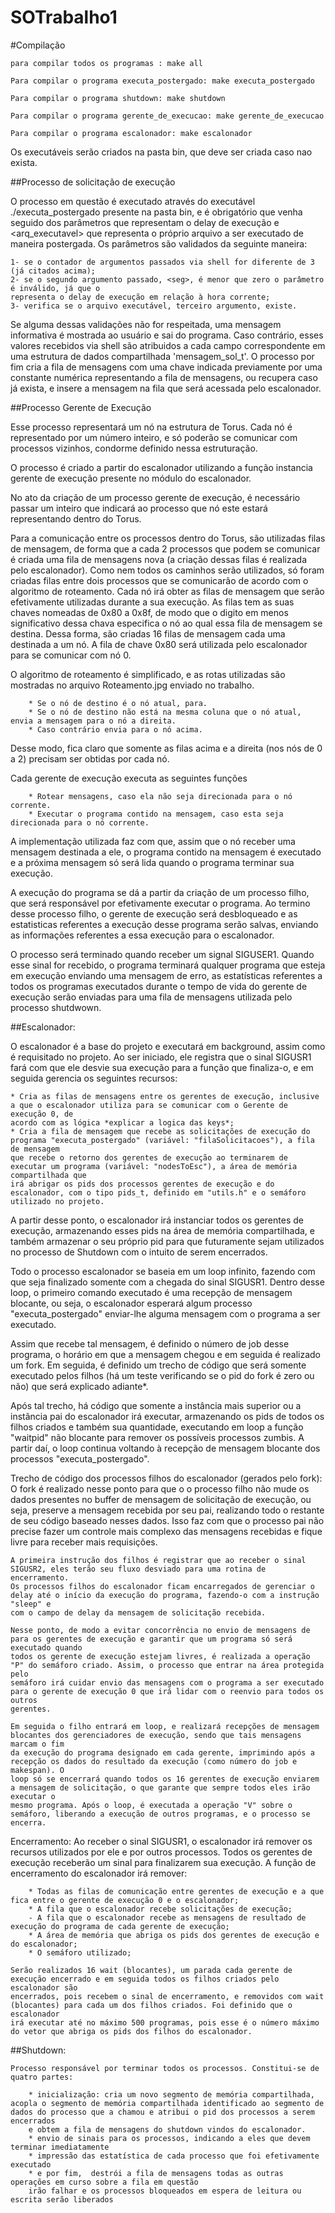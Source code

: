# SOTrabalho1

#Compilação

	para compilar todos os programas : make all

	Para compilar o programa executa_postergado: make executa_postergado

	Para compilar o programa shutdown: make shutdown

	Para compilar o programa gerente_de_execucao: make gerente_de_execucao

	Para compilar o programa escalonador: make escalonador


Os executáveis serão criados na pasta bin, que deve ser criada caso nao exista.

##Processo de solicitação de execução

O processo em questão é executado através do executável ./executa_postergado presente na pasta bin, 
e é obrigatório que venha seguido dos parâmetros <seg> que representam o delay de execução e <arq_executavel>
que representa o próprio arquivo a ser executado de maneira postergada. Os parâmetros são validados da 
seguinte maneira:

	1- se o contador de argumentos passados via shell for diferente de 3 (já citados acima);
	2- se o segundo argumento passado, <seg>, é menor que zero o parâmetro é inválido, já que o 
	representa o delay de execução em relação à hora corrente;
	3- verifica se o arquivo executável, terceiro argumento, existe. 

Se alguma dessas validações não for respeitada, uma mensagem informativa é mostrada ao usuário e sai do
programa. Caso contrário, esses valores recebidos via shell são atribuidos a cada campo correspondente em uma estrutura
de dados compartilhada 'mensagem_sol_t'. O processo por fim cria a fila de mensagens com uma chave indicada previamente 
por uma constante numérica representando a fila de mensagens, ou recupera caso já exista, e insere a mensagem na fila que
será acessada pelo escalonador.

##Processo Gerente de Execução

Esse processo representará um nó na estrutura de Torus. Cada nó é representado por um número inteiro, e só poderão se comunicar
com processos vizinhos, condorme definido nessa estruturação.

O processo é criado a partir do escalonador utilizando a função instancia gerente de execução
presente no módulo do escalonador.

No ato da criação de um processo gerente de execução, é necessário passar um inteiro que indicará ao processo que nó este estará
representando dentro do Torus.

Para a comunicação entre os processos dentro do Torus, são utilizadas filas de mensagem, de forma que a cada 2 processos que 
podem se comunicar é criada uma fila de mensagens nova (a criação dessas filas é realizada pelo escalonador). Como nem todos os caminhos 
serão utilizados, só foram criadas filas entre dois processos que se comunicarão de acordo com o algoritmo de roteamento. Cada nó irá 
obter as filas de mensagem que serão efetivamente utilizadas durante a sua execução. As filas tem as suas chaves nomeadas de 0x80 a 
0x8f, de modo que o digito em menos significativo dessa chava especifica o nó ao qual essa fila de mensagem se destina. Dessa forma, são 
criadas 16 filas de mensagem cada uma destinada a um nó. A fila de chave 0x80 será utilizada pelo escalonador para se comunicar com nó 
0.

O algoritmo de roteamento é simplificado, e as rotas utilizadas são mostradas no arquivo Roteamento.jpg enviado no trabalho.

		* Se o nó de destino é o nó atual, para.
		* Se o nó de destino não está na mesma coluna que o nó atual, envia a mensagem para o nó a direita.
		* Caso contrário envia para o nó acima.

Desse modo, fica claro que somente as filas acima e a direita (nos nós de 0 a 2) precisam ser obtidas por cada nó.
	
Cada gerente de execução executa as seguintes funções

		* Rotear mensagens, caso ela não seja direcionada para o nó corrente.
		* Executar o programa contido na mensagem, caso esta seja direcionada para o nó corrente.

A implementação utilizada faz com que, assim que o nó receber uma mensagem destinada a ele, o programa contido na mensagem é executado e 
a próxima mensagem só será lida quando o programa terminar sua execução.

A execução do programa se dá a partir da criação de um processo filho, que será responsável por efetivamente executar o programa. Ao 
termino desse processo filho, o gerente de execução será desbloqueado e as estatisticas referentes a execução desse programa serão 
salvas, enviando as informações referentes a essa execução para o escalonador. 

O processo será terminado quando receber um signal SIGUSER1. Quando esse sinal for recebido, o programa terminará qualquer programa que 
esteja em execução enviando uma mensagem de erro, as estatísticas referentes a todos os programas executados durante o tempo de vida do 
gerente de execução serão enviadas para uma fila de mensagens utilizada pelo processo shutdwown.

##Escalonador:

O escalonador é a base do projeto e executará em background, assim como é requisitado no projeto. Ao ser iniciado, ele registra que o sinal SIGUSR1 fará
com que ele desvie sua execução para a função que finaliza-o, e em seguida gerencia os seguintes recursos:

	* Cria as filas de mensagens entre os gerentes de execução, inclusive a que o escalonador utiliza para se comunicar com o Gerente de execução 0, de 
	acordo com as lógica *explicar a logica das keys*;
	* Cria a fila de mensagem que recebe as solicitações de execução do programa "executa_postergado" (variável: "filaSolicitacoes"), a fila de mensagem 
	que recebe o retorno dos gerentes de execução ao terminarem de executar um programa (variável: "nodesToEsc"), a área de memória compartilhada que 
	irá abrigar os pids dos processos gerentes de execução e do escalonador, com o tipo pids_t, definido em "utils.h" e o semáforo utilizado no projeto.

A partir desse ponto, o escalonador irá instanciar todos os gerentes de execução, armazenando esses pids na área de memória compartilhada, e também 
armazenar o seu próprio pid para que futuramente sejam utilizados no processo de Shutdown com o intuito de serem encerrados.

Todo o processo escalonador se baseia em um loop infinito, fazendo com que seja finalizado somente com a chegada do sinal SIGUSR1. Dentro desse loop, o 
primeiro comando executado é uma recepção de mensagem blocante, ou seja, o escalonador esperará algum processo "executa_postergado" enviar-lhe alguma 
mensagem com o programa a ser executado. 

Assim que recebe tal mensagem, é definido o número de job desse programa, o horário em que a mensagem chegou e em seguida é realizado um fork. Em 
seguida, é definido um trecho de código que será somente executado pelos filhos (há um teste verificando se o pid do fork é zero ou não) que será 
explicado adiante*. 

Após tal trecho, há código que somente a instância mais superior ou a instância pai do escalonador irá executar, armazenando os pids de todos os filhos 
criados e também sua quantidade, executando em loop a função "waitpid" não blocante para remover os possíveis processos zumbis. A partir daí, o loop 
continua voltando à recepção de mensagem blocante dos processos "executa_postergado".

Trecho de código dos processos filhos do escalonador (gerados pelo fork):
	O fork é realizado nesse ponto para que o o processo filho não mude os dados presentes no buffer de mensagem de solicitação de execução, ou seja, 
	preserve a mensagem recebida por seu pai, realizando todo o restante de seu código baseado nesses dados. Isso faz com que o processo pai não precise 
	fazer um controle mais complexo das mensagens recebidas e fique livre para receber mais requisições.

	A primeira instrução dos filhos é registrar que ao receber o sinal SIGUSR2, eles terão seu fluxo desviado para uma rotina de encerramento.
	Os processos filhos do escalonador ficam encarregados de gerenciar o delay até o início da execução do programa, fazendo-o com a instrução "sleep" e 
	com o campo de delay da mensagem de solicitação recebida.

	Nesse ponto, de modo a evitar concorrência no envio de mensagens de para os gerentes de execução e garantir que um programa só será executado quando 
	todos os gerente de execução estejam livres, é realizada a operação "P" do semáforo criado. Assim, o processo que entrar na área protegida pelo 
	semáforo irá cuidar envio das mensagens com o programa a ser executado para o gerente de execução 0 que irá lidar com o reenvio para todos os outros 
	gerentes. 

	Em seguida o filho entrará em loop, e realizará recepções de mensagem blocantes dos gerenciadores de execução, sendo que tais mensagens marcam o fim 
	da execução do programa designado em cada gerente, imprimindo após a recepção os dados do resultado da execução (como número do job e makespan). O 
	loop só se encerrará quando todos os 16 gerentes de execução enviarem a mensagem de solicitação, o que garante que sempre todos eles irão executar o 
	mesmo programa. Após o loop, é executada a operação "V" sobre o  semáforo, liberando a execução de outros programas, e o processo se encerra.

Encerramento:
	Ao receber o sinal SIGUSR1, o escalonador irá remover os recursos utilizados por ele e por outros processos. Todos os gerentes de execução receberão 
	um sinal para finalizarem sua execução. A função de encerramento do escalonador irá remover:

		* Todas as filas de comunicação entre gerentes de execução e a que fica entre o gerente de execução 0 e o escalonador;
		* A fila que o escalonador recebe solicitações de execução;
		- A fila que o escalonador recebe as mensagens de resultado de execução do programa de cada gerente de execução;
		* A área de memória que abriga os pids dos gerentes de execução e do escalonador;
		* O semáforo utilizado;

	Serão realizados 16 wait (blocantes), um parada cada gerente de execução encerrado e em seguida todos os filhos criados pelo escalonador são 
	encerrados, pois recebem o sinal de encerramento, e removidos com wait (blocantes) para cada um dos filhos criados. Foi definido que o escalonador 
	irá executar até no máximo 500 programas, pois esse é o número máximo do vetor que abriga os pids dos filhos do escalonador.

##Shutdown:

	Processo responsável por terminar todos os processos. Constitui-se de quatro partes:

		* inicialização: cria um novo segmento de memória compartilhada, acopla o segmento de memória compartilhada identificado ao segmento de dados do processo que a chamou e atribui o pid dos processos a serem encerrados
		e obtem a fila de mensagens do shutdown vindos do escalonador.
		* envio de sinais para os processos, indicando a eles que devem terminar imediatamente
		* impressão das estatística de cada processo que foi efetivamente executado
		* e por fim,  destrói a fila de mensagens todas as outras operações em curso sobre a fila em questão
		irão falhar e os processos bloqueados em espera de leitura ou escrita serão liberados



